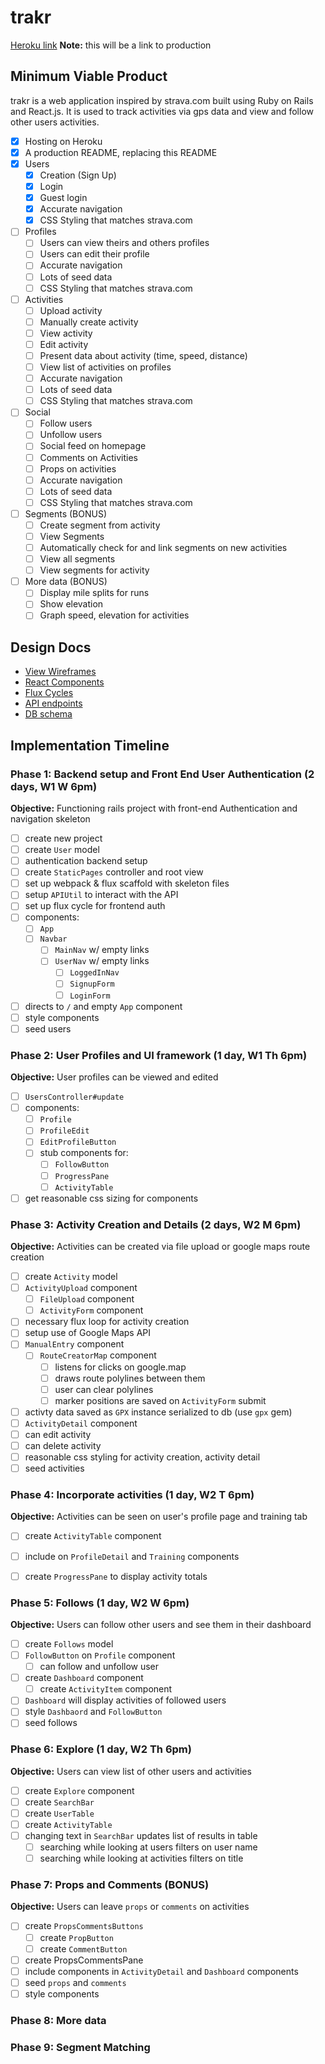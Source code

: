 # trakr

[Heroku link][heroku] **Note:** this will be a link to production

[heroku]: http://www.herokuapp.com

## Minimum Viable Product

trakr is a web application inspired by strava.com built using Ruby on Rails and React.js. It is used to track activities via gps data and view and follow other users activities.

- [X] Hosting on Heroku
- [X] A production README, replacing this README
- [X] Users
  - [X] Creation (Sign Up)
  - [X] Login
  - [X] Guest login
  - [X] Accurate navigation
  - [X] CSS Styling that matches strava.com
- [ ] Profiles
  - [ ] Users can view theirs and others profiles
  - [ ] Users can edit their profile
  - [ ] Accurate navigation
  - [ ] Lots of seed data
  - [ ] CSS Styling that matches strava.com
- [ ] Activities
  - [ ] Upload activity
  - [ ] Manually create activity
  - [ ] View activity
  - [ ] Edit activity
  - [ ] Present data about activity (time, speed, distance)
  - [ ] View list of activities on profiles
  - [ ] Accurate navigation
  - [ ] Lots of seed data
  - [ ] CSS Styling that matches strava.com
- [ ] Social
  - [ ] Follow users
  - [ ] Unfollow users
  - [ ] Social feed on homepage
  - [ ] Comments on Activities
  - [ ] Props on activities
  - [ ] Accurate navigation
  - [ ] Lots of seed data
  - [ ] CSS Styling that matches strava.com
- [ ] Segments (BONUS)
  - [ ] Create segment from activity
  - [ ] View Segments
  - [ ] Automatically check for and link segments on new activities
  - [ ] View all segments
  - [ ] View segments for activity
- [ ] More data (BONUS)
  - [ ] Display mile splits for runs
  - [ ] Show elevation
  - [ ] Graph speed, elevation for activities

## Design Docs
* [View Wireframes][views]
* [React Components][components]
* [Flux Cycles][flux-cycles]
* [API endpoints][api-endpoints]
* [DB schema][schema]


[views]: docs/wireframes/wireframes.pdf
[components]: docs/components.md
[flux-cycles]: docs/flux-cycles.md
[api-endpoints]: docs/api-endpoints.md
[schema]: docs/schema.md
[phases]: docs/phases

## Implementation Timeline

### Phase 1: Backend setup and Front End User Authentication (2 days, W1 W 6pm)

**Objective:** Functioning rails project with front-end Authentication and navigation skeleton

* [ ] create new project
* [ ] create `User` model
* [ ] authentication backend setup
* [ ] create `StaticPages` controller and root view
* [ ] set up webpack & flux scaffold with skeleton files
* [ ] setup `APIUtil` to interact with the API
* [ ] set up flux cycle for frontend auth
* [ ] components:
  * [ ] `App`
  * [ ] `Navbar`
    * [ ] `MainNav` w/ empty links
    * [ ] `UserNav` w/ empty links
      * [ ] `LoggedInNav`
      * [ ] `SignupForm`
      * [ ] `LoginForm`
* [ ] directs to `/` and empty `App` component
* [ ] style components
* [ ] seed users

### Phase 2: User Profiles and UI framework (1 day, W1 Th 6pm)

**Objective:** User profiles can be viewed and edited

* [ ] `UsersController#update`
* [ ] components:
  * [ ] `Profile`
  * [ ] `ProfileEdit`
  * [ ] `EditProfileButton`
  * [ ] stub components for:
    * [ ] `FollowButton`
    * [ ] `ProgressPane`
    * [ ] `ActivityTable`
* [ ] get reasonable css sizing for components

### Phase 3: Activity Creation and Details (2 days, W2 M 6pm)

**Objective:** Activities can be created via file upload or google maps route creation

* [ ] create `Activity` model
* [ ] `ActivityUpload` component
  * [ ] `FileUpload` component
  * [ ] `ActivityForm` component
* [ ] necessary flux loop for activity creation
* [ ] setup use of Google Maps API
* [ ] `ManualEntry` component
  * [ ] `RouteCreatorMap` component
    * [ ] listens for clicks on google.map
    * [ ] draws route polylines between them
    * [ ] user can clear polylines
    * [ ] marker positions are saved on `ActivityForm` submit
* [ ] activty data saved as `GPX` instance serialized to db (use `gpx` gem)
* [ ] `ActivityDetail` component
* [ ] can edit activity
* [ ] can delete activity
* [ ] reasonable css styling for activity creation, activity detail
* [ ] seed activities

### Phase 4: Incorporate activities (1 day, W2 T 6pm)

**Objective:** Activities can be seen on user's profile page and training tab

* [ ] create `ActivityTable` component
* [ ] include on `ProfileDetail` and `Training` components
* [ ] create `ProgressPane` to display activity totals


### Phase 5: Follows (1 day, W2 W 6pm)

**Objective:** Users can follow other users and see them in their dashboard

* [ ] create `Follows` model
* [ ] `FollowButton` on `Profile` component
  * [ ] can follow and unfollow user
* [ ] create `Dashboard` component
  * [ ] create `ActivityItem` component
* [ ] `Dashboard` will display activities of followed users
* [ ] style `Dashbaord` and `FollowButton`
* [ ] seed follows

### Phase 6: Explore (1 day, W2 Th 6pm)

**Objective:** Users can view list of other users and activities

* [ ] create `Explore` component
* [ ] create `SearchBar`
* [ ] create `UserTable`
* [ ] create `ActivityTable`
* [ ] changing text in `SearchBar` updates list of results in table
  * [ ] searching while looking at users filters on user name
  * [ ] searching while looking at activities filters on title

### Phase 7: Props and Comments (BONUS)

**Objective:** Users can leave `props` or `comments` on activities

* [ ] create `PropsCommentsButtons`
  * [ ] create `PropButton`
  * [ ] create `CommentButton`
* [ ] create PropsCommentsPane
* [ ] include components in `ActivityDetail` and `Dashboard` components
* [ ] seed `props` and `comments`
* [ ] style components

### Phase 8: More data

### Phase 9: Segment Matching
